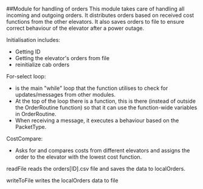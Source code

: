 ##Module for handling of orders
This module takes care of handling all incoming and outgoing orders. It distributes orders based on received cost functions from the other elevators. It also saves orders to file to ensure correct behaviour of the elevator after a power outage.

Initialisation includes:

- Getting ID
- Getting the elevator's orders from file
- reinitialize cab orders

For-select loop:

- is the main "while" loop that the function utilises to check for updates/messages from other modules.
- At the top of the loop there is a function, this is there (instead of outside the OrderRoutine function) so that it can use the function-wide variables in OrderRoutine.
- When receiving a message, it executes a behaviour based on the PacketType.

CostCompare:

- Asks for and compares costs from different elevators and assigns the order to the elevator with the lowest cost function.

readFile reads the orders[ID].csv file and saves the data to localOrders.


writeToFile writes the localOrders data to file

 
